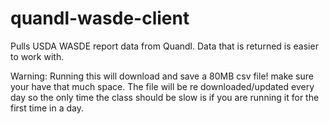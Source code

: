 # quandl-wasde-client
Pulls USDA WASDE report data from Quandl. Data that is returned is easier to work with.

Warning: Running this will download and save a 80MB csv file! make sure your have that much space.
The file will be re downloaded/updated every day so the only time the class should be slow is if you are running it for the first time in a day.  
